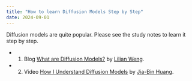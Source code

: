 ```yaml
---
title: "How to learn Diffusion Models Step by Step" 
date: 2024-09-01
---
```


Diffusion models are quite popular. Please see the study notes to learn it step by step. 

- 1. Blog [What are Diffusion Models?](https://lilianweng.github.io/posts/2021-07-11-diffusion-models/) by [Lilian Weng](https://scholar.google.com/citations?user=dCa-pW8AAAAJ&hl=en&oi=ao).
- 2. Video [How I Understand Diffusion Models](https://youtu.be/i2qSxMVeVLI?si=L5jdY3K07shya1qx) by [Jia-Bin Huang](https://jbhuang0604.github.io/).
